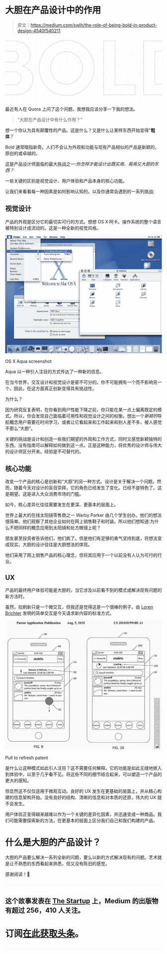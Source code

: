 # 大胆在产品设计中的作用

> 原文：<https://medium.com/swlh/the-role-of-being-bold-in-product-design-4540f540211>

![](img/62c774421f8f6a8303cf1cf81be898e5.png)

最近有人在 Quora 上问了这个问题，我想我应该分享一下我的想法。

> “大胆在产品设计中有什么作用？”

想一个你认为具有颠覆性的产品。这是什么？又是什么让某样东西开始变得"**粗体**？

Bold 通常暗指新奇。人们不会认为外观和功能与现有产品相似的产品是新颖的、原创的或卓越的。

这是产品设计师面临的最大挑战之一:*你怎样才能设计出既实用、易用又大胆的东西？*

一些关键的区别是视觉设计、用户体验和产品本身的核心功能。

让我们来看看每一种因素是如何影响认知的，以及你通常会遇到的一系列挑战:

## **视觉设计**

产品的外观是区分它的最切实可行的方式。想想 OS X·阿卡。操作系统的整个语言被特别设计成流动的。这是一种全新的视觉风格。

![](img/5db04722125ae5bfbd97db8fd9ccf751.png)

OS X Aqua screenshot

Aqua 以一种引人注目的方式传达了一种新的信息。

在当今世界，交互设计和视觉设计是密不可分的。你不可能拥有一个而不影响另一个。因此，在这方面真正创新变得具有挑战性。

为什么？

因为研究反复表明，在你看到用户性能下降之前，你只能在某一点上偏离既定的模式。所以，你会发现自己面临着可用性和视觉设计之间的权衡。想出一个*新颖的*导航概念用户需要花时间学习，或者让它看起来和工作起来和别人差不多，被人感觉不那么“大胆”。

关键的挑战是设计和创造一些我们期望的外观和工作方式，同时又感觉新颖独特的东西。没有指南可以解释如何做到这一点。正是这种能力，将优秀的设计师与伟大的设计师区分开来。经验是不可替代的。

## **核心功能**

改变一个产品的核心是创新和“大胆”的另一种方式。设计是关于解决一个问题。然而，随着今天对设计的盲目崇拜，它的角色已经发生了变化。已经不是特色了。这是期望。这是进入大众消费市场的门槛。

如今，核心差异化往往需要发生在更深、更基本的层面上。

世界上最大的在线太阳镜零售商之一 Warby Parker 由几个学生创办。他们的想法很简单。他们观察了其他企业如何在网上销售鞋子和时装。所以他们想知道:为什么不把同样的概念应用到太阳镜和处方眼镜上呢？

朋友甚至投资者告诉他们，他们疯了。但是他们有足够的勇气坚持到底，将想法变成现实。大胆的设计往往是大胆想法的体现。

他们采用了网上销售产品的核心理念，但将其应用于一个以前没有人认为可行的行业。

## **UX**

产品的最终用户体验可能是大胆的，当它涉及以前看不到的模式或解决现有问题的新方法时。

虽然，拉刷新只是一个微交互，但我还是觉得这是一个很棒的例子。由 [Loren Brichter](https://medium.com/u/de48cbcc3e8b?source=post_page-----4540f540211--------------------------------) 发明的简单交互是今天请求新内容的标准方式。

![](img/0baae415b85c1c4a533d045fd7d7cf51.png)

Pull to refresh patent

是什么让这种模式如此引人注目？这不需要任何解释。它的功能是如此无缝地嵌入到体验中，以至于几乎看不见。将这些不同的细节结合起来，可以塑造一个产品的更大的感知。

但显然这不仅仅适用于微观互动。良好的 UX 发生在更基础的层面上，并从精心构建的信息架构开始。没有良好的结构、清晰的信息和对本质的还原，伟大的 UX 就不会发生。

用户体验正变得越来越难以作为一个关键的差异化因素，并迅速变成一种商品。我们可能需要探索新的方法，在更基本的层面上区分我们自己和我们构建的产品。

# **什么是大胆的产品设计？**

大胆的产品要么解决一系列全新的问题，要么以新的方式解决现有的问题。艺术就是让不熟悉的东西看起来熟悉，但又没有陈旧的感觉。

感谢阅读！💯

![](img/70cd62e4bfba19568e87ab10ede853cf.png)

## 这个故事发表在 [The Startup](https://medium.com/swlh) 上，Medium 的出版物有超过 256，410 人关注。

# 订阅[在此获取头条](http://growthsupply.com/the-startup-newsletter/)。

![](img/70cd62e4bfba19568e87ab10ede853cf.png)